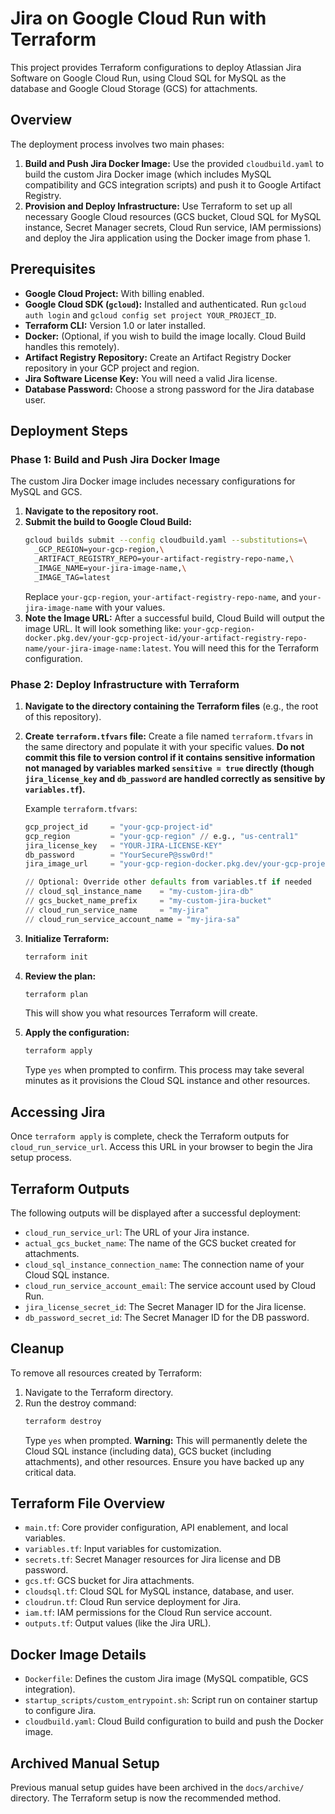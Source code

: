 # Jira on Google Cloud Run with Terraform

This project provides Terraform configurations to deploy Atlassian Jira Software on Google Cloud Run, using Cloud SQL for MySQL as the database and Google Cloud Storage (GCS) for attachments.

## Overview

The deployment process involves two main phases:
1.  **Build and Push Jira Docker Image:** Use the provided `cloudbuild.yaml` to build the custom Jira Docker image (which includes MySQL compatibility and GCS integration scripts) and push it to Google Artifact Registry.
2.  **Provision and Deploy Infrastructure:** Use Terraform to set up all necessary Google Cloud resources (GCS bucket, Cloud SQL for MySQL instance, Secret Manager secrets, Cloud Run service, IAM permissions) and deploy the Jira application using the Docker image from phase 1.

## Prerequisites

*   **Google Cloud Project:** With billing enabled.
*   **Google Cloud SDK (`gcloud`):** Installed and authenticated. Run `gcloud auth login` and `gcloud config set project YOUR_PROJECT_ID`.
*   **Terraform CLI:** Version 1.0 or later installed.
*   **Docker:** (Optional, if you wish to build the image locally. Cloud Build handles this remotely).
*   **Artifact Registry Repository:** Create an Artifact Registry Docker repository in your GCP project and region.
*   **Jira Software License Key:** You will need a valid Jira license.
*   **Database Password:** Choose a strong password for the Jira database user.

## Deployment Steps

### Phase 1: Build and Push Jira Docker Image

The custom Jira Docker image includes necessary configurations for MySQL and GCS.

1.  **Navigate to the repository root.**
2.  **Submit the build to Google Cloud Build:**
    ```bash
    gcloud builds submit --config cloudbuild.yaml --substitutions=\
      _GCP_REGION=your-gcp-region,\
      _ARTIFACT_REGISTRY_REPO=your-artifact-registry-repo-name,\
      _IMAGE_NAME=your-jira-image-name,\
      _IMAGE_TAG=latest 
    ```
    Replace `your-gcp-region`, `your-artifact-registry-repo-name`, and `your-jira-image-name` with your values.
3.  **Note the Image URL:** After a successful build, Cloud Build will output the image URL. It will look something like: `your-gcp-region-docker.pkg.dev/your-gcp-project-id/your-artifact-registry-repo-name/your-jira-image-name:latest`. You will need this for the Terraform configuration.

### Phase 2: Deploy Infrastructure with Terraform

1.  **Navigate to the directory containing the Terraform files** (e.g., the root of this repository).
2.  **Create `terraform.tfvars` file:**
    Create a file named `terraform.tfvars` in the same directory and populate it with your specific values. **Do not commit this file to version control if it contains sensitive information not managed by variables marked `sensitive = true` directly (though `jira_license_key` and `db_password` are handled correctly as sensitive by `variables.tf`).**

    Example `terraform.tfvars`:
    ```terraform
    gcp_project_id     = "your-gcp-project-id"
    gcp_region         = "your-gcp-region" // e.g., "us-central1"
    jira_license_key   = "YOUR-JIRA-LICENSE-KEY"
    db_password        = "YourSecureP@ssw0rd!"
    jira_image_url     = "your-gcp-region-docker.pkg.dev/your-gcp-project-id/your-repo/your-image:tag" // From Phase 1

    // Optional: Override other defaults from variables.tf if needed
    // cloud_sql_instance_name    = "my-custom-jira-db"
    // gcs_bucket_name_prefix     = "my-custom-jira-bucket"
    // cloud_run_service_name     = "my-jira"
    // cloud_run_service_account_name = "my-jira-sa"
    ```
3.  **Initialize Terraform:**
    ```bash
    terraform init
    ```
4.  **Review the plan:**
    ```bash
    terraform plan
    ```
    This will show you what resources Terraform will create.
5.  **Apply the configuration:**
    ```bash
    terraform apply
    ```
    Type `yes` when prompted to confirm. This process may take several minutes as it provisions the Cloud SQL instance and other resources.

## Accessing Jira

Once `terraform apply` is complete, check the Terraform outputs for `cloud_run_service_url`. Access this URL in your browser to begin the Jira setup process.

## Terraform Outputs

The following outputs will be displayed after a successful deployment:
*   `cloud_run_service_url`: The URL of your Jira instance.
*   `actual_gcs_bucket_name`: The name of the GCS bucket created for attachments.
*   `cloud_sql_instance_connection_name`: The connection name of your Cloud SQL instance.
*   `cloud_run_service_account_email`: The service account used by Cloud Run.
*   `jira_license_secret_id`: The Secret Manager ID for the Jira license.
*   `db_password_secret_id`: The Secret Manager ID for the DB password.

## Cleanup

To remove all resources created by Terraform:
1.  Navigate to the Terraform directory.
2.  Run the destroy command:
    ```bash
    terraform destroy
    ```
    Type `yes` when prompted.
**Warning:** This will permanently delete the Cloud SQL instance (including data), GCS bucket (including attachments), and other resources. Ensure you have backed up any critical data.

## Terraform File Overview
*   `main.tf`: Core provider configuration, API enablement, and local variables.
*   `variables.tf`: Input variables for customization.
*   `secrets.tf`: Secret Manager resources for Jira license and DB password.
*   `gcs.tf`: GCS bucket for Jira attachments.
*   `cloudsql.tf`: Cloud SQL for MySQL instance, database, and user.
*   `cloudrun.tf`: Cloud Run service deployment for Jira.
*   `iam.tf`: IAM permissions for the Cloud Run service account.
*   `outputs.tf`: Output values (like the Jira URL).

## Docker Image Details
*   `Dockerfile`: Defines the custom Jira image (MySQL compatible, GCS integration).
*   `startup_scripts/custom_entrypoint.sh`: Script run on container startup to configure Jira.
*   `cloudbuild.yaml`: Cloud Build configuration to build and push the Docker image.

## Archived Manual Setup
Previous manual setup guides have been archived in the `docs/archive/` directory. The Terraform setup is now the recommended method.
```
